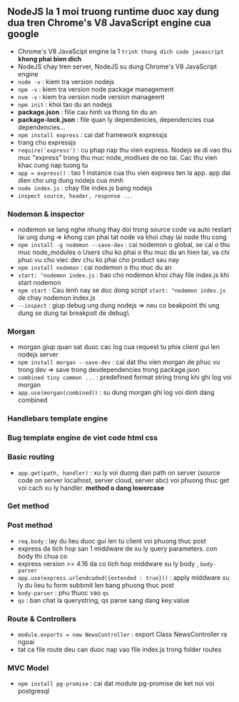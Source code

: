 ## NodeJS la 1 moi truong runtime duoc xay dung dua tren Chrome's V8 JavaScript engine cua google

- Chrome's V8 JavaScipt engine la 1 `trinh thong dich code javascript` **khong phai bien dich**
- NodeJS chay tren server, NodeJS su dung Chrome's V8 JavaScript engine
- `node -v` : kiem tra version nodejs
- `npm -v` : kiem tra version node package management
- `nvm -v` : kiem tra version node version manageent
- `npm init` : khoi tao du an nodejs
- **package.json** : filie cau hinh va thong tin du an
- **package-lock.json** : file quan ly dependencies, dependencies cua dependencies...
- `npm install express` : cai dat framework expressjs
- trang chu expressjs
- `require('express')` : cu phap nap thu vien express. Nodejs se di vao thu muc "express" trong thu muc node_modlues de no tai. Cac thu vien khac cung nap tuong tu
- `app = express()` : tao 1 instance cua thu vien express ten la app. app dai dien cho ung dung nodejs cua minh
- `node index.js` : chay file index.js bang nodejs
- `inspect source, header, response ...`

### Nodemon & inspector

- nodemon se lang nghe nhung thay doi trong source code va auto restart lai ung dung => khong can phai tat node va khoi chay lai node thu cong
- `npm install -g nodemon --save-dev` : cai nodemon o global, se cai o thu muc node_modules o Users chu ko phai o thu muc du an hien tai, va chi phuc vu cho viec dev chu ko phai cho product sau nay
- `npm install nodemon` : cai nodemon o thu muc du an
- `start: "nodemon index.js` : bao cho nodemon khoi chay file index.js khi start nodemon
- `npm start` : Cau lenh nay se doc dong script `start: "nodemon index.js` de chay nodemon index.js
- `--inspect` : giup debug ung dung nodejs => neu co beakpoint thi ung dung se dung tai breakpoit de debug\

### Morgan

- morgan giup quan sat duoc cac log cua request tu phia client gui len nodejs server
- `npm install morgan --save-dev` : cai dat thu vien morgan de phuc vu trong dev => save trong devdependencies trong package.json
- `combined tiny common ...` : predefined format string trong khi ghi log voi morgan
- `app.use(morgan(combined))` : su dung morgan ghi log voi dinh dang combined

### Handlebars template engine
### Bug template engine de viet code html css

### Basic routing 

- `app.get(path, handler)` : xu ly voi duong dan path on server (source code on server localhost, server cloud, server abc) voi phuong thuc get voi cach xu ly handler. **method o dang lowercase**

### Get method
### Post method

- `req.body` : lay du lieu duoc gui len tu client voi phuong thuc post
- express da tich hop san 1 middware de xu ly query parameters. con body thi chua co
- express version >= 4.16 da co tich hop middware xu ly body , `body-parser`
- `app.use(express.urlendcoded({extended : true}))` : apply middware xu ly du lieu tu form subbmit len bang phuong thuc post
- `body-parser` : phu thuoc vao `qs`
- `qs` : ban chat la querystring, qs parse sang dang key:value

### Route & Controllers

- `module.exports = new NewsController` : export Class NewsController ra ngoai
- tat ca file route deu can duoc nap vao file index.js trong folder routes

### MVC Model

- `npm install pg-promise` : cai dat module pg-promise de ket noi voi postgresql



